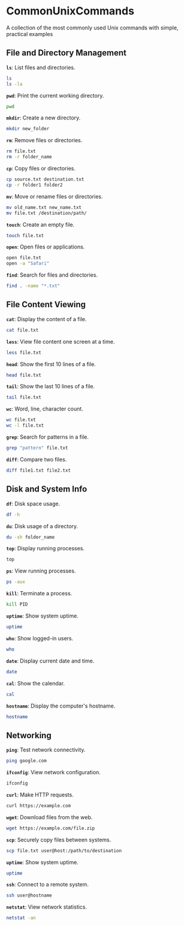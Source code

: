# CommonUnixCommands
A collection of the most commonly used Unix commands with simple, practical examples

## **File and Directory Management**
**`ls`**: List files and directories.
   ```bash
   ls
   ls -la
  ```
**`pwd`**: Print the current working directory.
   ```bash
   pwd
  ```
**`mkdir`**: Create a new directory.
   ```bash
   mkdir new_folder
  ```
**`rm`**: Remove files or directories.
   ```bash
   rm file.txt
   rm -r folder_name
  ```
**`cp`**: Copy files or directories.
   ```bash
   cp source.txt destination.txt
   cp -r folder1 folder2
  ```
**`mv`**: Move or rename files or directories.
   ```bash
   mv old_name.txt new_name.txt
   mv file.txt /destination/path/
  ```
**`touch`**: Create an empty file.
   ```bash
   touch file.txt
  ```
**`open`**: Open files or applications.
   ```bash
   open file.txt
   open -a "Safari"
  ```
**`find`**: Search for files and directories.
   ```bash
   find . -name "*.txt"
  ```
## **File Content Viewing**
**`cat`**: Display the content of a file.
   ```bash
   cat file.txt
  ```
**`less`**: View file content one screen at a time.
   ```bash
   less file.txt
  ```
**`head`**: Show the first 10 lines of a file.
   ```bash
   head file.txt
  ```
**`tail`**: Show the last 10 lines of a file.
   ```bash
   tail file.txt
  ```
**`wc`**: Word, line, character count.
   ```bash
   wc file.txt
   wc -l file.txt
  ```
**`grep`**: Search for patterns in a file.
   ```bash
   grep "pattern" file.txt
  ```
**`diff`**: Compare two files.
   ```bash
   diff file1.txt file2.txt
  ```
## **Disk and System Info**
**`df`**: Disk space usage.
   ```bash
   df -h
  ```
**`du`**: Disk usage of a directory.
   ```bash
   du -sh folder_name
  ```
**`top`**: Display running processes.
   ```bash
   top
  ```
**`ps`**: View running processes.
   ```bash
   ps -aux
  ```
**`kill`**: Terminate a process.
   ```bash
   kill PID
  ```
**`uptime`**: Show system uptime.
   ```bash
   uptime
  ```
**`who`**: Show logged-in users.
   ```bash
   who
  ```
**`date`**: Display current date and time.
   ```bash
   date
  ```
**`cal`**: Show the calendar.
   ```bash
   cal
  ```
**`hostname`**: Display the computer's hostname.
   ```bash
   hostname
  ```
## **Networking**
**`ping`**: Test network connectivity.
   ```bash
   ping google.com
  ```
**`ifconfig`**: View network configuration.
   ```bash
   ifconfig
  ```
**`curl`**: Make HTTP requests.
   ```bash
   curl https://example.com
  ```
**`wget`**: Download files from the web.
   ```bash
   wget https://example.com/file.zip
  ```
**`scp`**: Securely copy files between systems.
   ```bash
   scp file.txt user@host:/path/to/destination
  ```
**`uptime`**: Show system uptime.
   ```bash
   uptime
  ```
**`ssh`**: Connect to a remote system.
   ```bash
   ssh user@hostname
  ```
**`netstat`**: View network statistics.
   ```bash
   netstat -an
  ```
